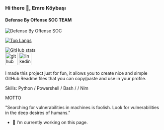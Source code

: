 ### Hi there 👋, Emre Köybaşı
#### Defense By Offense SOC TEAM
![Defense By Offense SOC](https://github.com/emrekybs/emrekybs/blob/main/1.jpg)

[![Top Langs](https://github-readme-stats.vercel.app/api/top-langs/?username=emrekybs)](https://github.com/anuraghazra/github-readme-stats)

![GitHub stats](https://github-readme-stats.vercel.app/api?username=emrekybs&show_icons=true)  
[<img src='https://cdn.jsdelivr.net/npm/simple-icons@3.0.1/icons/github.svg' alt='github' height='40'>](https://github.com/emrekybs)  [<img src='https://cdn.jsdelivr.net/npm/simple-icons@3.0.1/icons/linkedin.svg' alt='linkedin' height='40'>](https://www.linkedin.com/in/emre-koybasi/)  




I made this project just for fun, it allows you to create nice and simple GitHub Readme files that you can copy/paste and use in your profile.

Skills: Python / Powershell / Bash /  / Nim

MOTTO

"Searching for vulnerabilities in machines is foolish. Look for vulnerabilities in the deep desires of humans."
- 🔭 I’m currently working on this page. 
